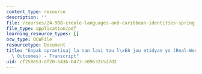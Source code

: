 ```yaml
---
content_type: resource
description: ''
file: /courses/24-908-creole-languages-and-caribbean-identities-spring-2017/cf250e53df20b436b473509632c527d2_MIT24_908S17_Real-World_Creole_300k.pdf
file_type: application/pdf
learning_resource_types: []
ocw_type: OCWFile
resourcetype: Document
title: "Enpak aprantisaj la nan lavi tou l\xE8 jou etidyan yo (Real-World Learning\
  \ Outcomes) - Transcript"
uid: cf250e53-df20-b436-b473-509632c527d2
---
```

